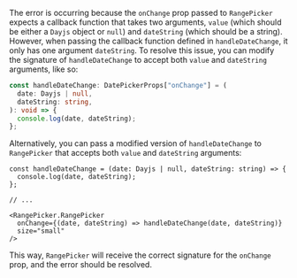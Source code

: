 The error is occurring because the `onChange` prop passed to `RangePicker` expects a callback function that takes two arguments, `value` (which should be either a `Dayjs` object or `null`) and `dateString` (which should be a string). However, when passing the callback function defined in `handleDateChange`, it only has one argument `dateString`. To resolve this issue, you can modify the signature of `handleDateChange` to accept both `value` and `dateString` arguments, like so:

```typescript
const handleDateChange: DatePickerProps["onChange"] = (
  date: Dayjs | null,
  dateString: string,
): void => {
  console.log(date, dateString);
};
```

Alternatively, you can pass a modified version of `handleDateChange` to `RangePicker` that accepts both `value` and `dateString` arguments:

```php-template
const handleDateChange = (date: Dayjs | null, dateString: string) => {
  console.log(date, dateString);
};

// ...

<RangePicker.RangePicker
  onChange={(date, dateString) => handleDateChange(date, dateString)}
  size="small"
/>
```

This way, `RangePicker` will receive the correct signature for the `onChange` prop, and the error should be resolved.
